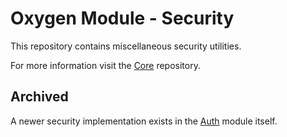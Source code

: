 # Oxygen Module - Security

This repository contains miscellaneous security utilities.

For more information visit the [Core](https://github.com/oxygen-cms/core) repository.

## Archived

A newer security implementation exists in the [Auth](https://github.com/oxygen-cms/auth) module itself.
